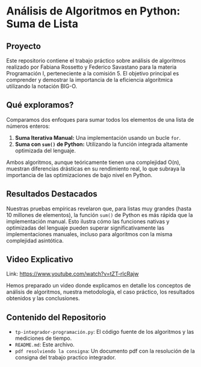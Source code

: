 # Análisis de Algoritmos en Python: Suma de Lista

## Proyecto

Este repositorio contiene el trabajo práctico sobre análisis de algoritmos realizado por Fabiana Rossetto y Federico Savastano para la materia Programación I, perteneciente a la comisión 5. El objetivo principal es comprender y demostrar la importancia de la eficiencia algorítmica utilizando la notación BIG-O.

## Qué exploramos?

Comparamos dos enfoques para sumar todos los elementos de una lista de números enteros:

1.  **Suma Iterativa Manual:** Una implementación usando un bucle `for`.
2.  **Suma con `sum()` de Python:** Utilizando la función integrada altamente optimizada del lenguaje.

Ambos algoritmos, aunque teóricamente tienen una complejidad O(n), muestran diferencias drásticas en su rendimiento real, lo que subraya la importancia de las optimizaciones de bajo nivel en Python.

## Resultados Destacados

Nuestras pruebas empíricas revelaron que, para listas muy grandes (hasta 10 millones de elementos), la función `sum()` de Python es más rápida que la implementación manual. Esto ilustra cómo las funciones nativas y optimizadas del lenguaje pueden superar significativamente las implementaciones manuales, incluso para algoritmos con la misma complejidad asintótica.

## Video Explicativo

Link: https://www.youtube.com/watch?v=tZT-rlcRajw

Hemos preparado un video donde explicamos en detalle los conceptos de análisis de algoritmos, nuestra metodología, el caso práctico, los resultados obtenidos y las conclusiones.

## Contenido del Repositorio

* `tp-integrador-programación.py`: El código fuente de los algoritmos y las mediciones de tiempo.
* `README.md`: Este archivo.
*  `pdf resolviendo la consigna`: Un documento pdf con la resolución de la consigna del trabajo practico integrador.
